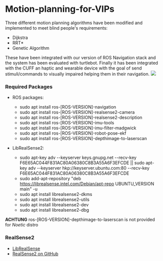 # Motion-planning-for-VIPs
Three different motion planning algorithms have been modified and implemented to meet blind people's requirements:
- Dijkstra
- RRT*
- Genetic Algorithm

These have been integrated with our version of ROS Navigation stack and the system has been evaluated with turtlebot.
Finally it has been integrated with the CUFF an haptic and wearable device with the goal of send stimuli/commands to visually impaired helping them in their navigation. ![](RRTstar_and_cuff.gif)

### Required Packages

- ROS packages:
  - sudo apt install ros-[ROS-VERSION]-navigation
  - sudo apt install ros-[ROS-VERSION]-realsense2-camera
  - sudo apt install ros-[ROS-VERSION]-realsense2-description
  - sudo apt install ros-[ROS-VERSION]-imu-tools
  - sudo apt install ros-[ROS-VERSION]-imu-filter-madgwick
  - sudo apt install ros-[ROS-VERSION]-robot-pose-ekf
  - sudo apt install ros-[ROS-VERSION]-depthimage-to-laserscan

- LibRealSense2:
  - sudo apt-key adv --keyserver keys.gnupg.net --recv-key F6E65AC044F831AC80A06380C8B3A55A6F3EFCDE || sudo apt-key adv --keyserver hkp://keyserver.ubuntu.com:80 --recv-key F6E65AC044F831AC80A06380C8B3A55A6F3EFCDE
  - sudo add-apt-repository "deb https://librealsense.intel.com/Debian/apt-repo UBUNTU_VERSION main" -u
  - sudo apt install librealsense2-dkms
  - sudo apt install librealsense2-utils
  - sudo apt install librealsense2-dev
  - sudo apt install librealsense2-dbg

**ACHTUNG** ros-[ROS-VERSION]-depthimage-to-laserscan is not provided for *Noetic* distro 

### RealSense2

- [LibRealSense](https://github.com/IntelRealSense/librealsense/blob/master/doc/distribution_linux.md#installing-the-packages)
- [RealSense2 on GitHub](https://github.com/IntelRealSense/realsense-ros)
